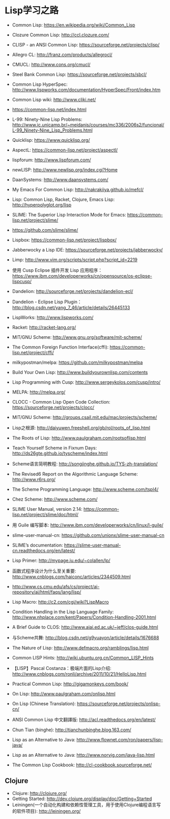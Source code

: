 # Lisp学习之路

* Common Lisp: <https://en.wikipedia.org/wiki/Common_Lisp>
* Clozure Common Lisp: <http://ccl.clozure.com/>
* CLISP - an ANSI Common Lisp: <https://sourceforge.net/projects/clisp/>
* Allegro CL: <http://franz.com/products/allegrocl/>
* CMUCL: <http://www.cons.org/cmucl/>
* Steel Bank Common Lisp: <https://sourceforge.net/projects/sbcl/>
* Common Lisp HyperSpec: <http://www.lispworks.com/documentation/HyperSpec/Front/index.htm>
* Common Lisp wiki: <http://www.cliki.net/>
* <https://common-lisp.net/index.html>
* L-99: Ninety-Nine Lisp Problems: <http://www.ic.unicamp.br/~meidanis/courses/mc336/2006s2/funcional/L-99_Ninety-Nine_Lisp_Problems.html>
* Quicklisp: <https://www.quicklisp.org/>
* AspectL: <https://common-lisp.net/project/aspectl/>
* lispforum: <http://www.lispforum.com/>
* newLISP: <http://www.newlisp.org/index.cgi?Home>
* DaanSystems: <http://www.daansystems.com/>
* My Emacs For Common Lisp: <http://nakrakiiya.github.io/mefcl/>
* Lisp: Common Lisp, Racket, Clojure, Emacs Lisp: <http://hyperpolyglot.org/lisp>
* SLIME: The Superior Lisp Interaction Mode for Emacs: <https://common-lisp.net/project/slime/>
* <https://github.com/slime/slime/>
* Lispbox: <https://common-lisp.net/project/lispbox/>
* Jabberwocky a Lisp IDE: <https://sourceforge.net/projects/jabberwocky/>
* Limp: <http://www.vim.org/scripts/script.php?script_id=2219>
* 使用 Cusp Eclipse 插件开发 Lisp 应用程序：<https://www.ibm.com/developerworks/cn/opensource/os-eclipse-lispcusp/>
* Dandelion: <http://sourceforge.net/projects/dandelion-ecl/>
* Dandelion - Eclipse Lisp Plugin：<http://blog.csdn.net/yang_7_46/article/details/26445133>
* LispWorks: <http://www.lispworks.com/>
* Racket: <http://racket-lang.org/>
* MIT/GNU Scheme: <http://www.gnu.org/software/mit-scheme/>
* The Common Foreign Function Interface(cffi): <https://common-lisp.net/project/cffi/>
* milkypostman/melpa: <https://github.com/milkypostman/melpa>
* Build Your Own Lisp: <http://www.buildyourownlisp.com/contents>
* Lisp Programming with Cusp: <http://www.sergeykolos.com/cusp/intro/>
* MELPA: <http://melpa.org/>
* CLOCC - Common Lisp Open Code Collection: <https://sourceforge.net/projects/clocc/>

* MIT/GNU Scheme: <http://groups.csail.mit.edu/mac/projects/scheme/>
* Lisp之根源: <http://daiyuwen.freeshell.org/gb/rol/roots_of_lisp.html>
* The Roots of Lisp: <http://www.paulgraham.com/rootsoflisp.html>
* Teach Yourself Scheme in Fixnum Days: <http://ds26gte.github.io/tyscheme/index.html>
* Scheme语言简明教程: <http://songjinghe.github.io/TYS-zh-translation/>
* The Revised6 Report on the Algorithmic Language Scheme: <http://www.r6rs.org/>
* The Scheme Programming Language: <http://www.scheme.com/tspl4/>
* Chez Scheme: <http://www.scheme.com/>
* SLIME User Manual, version 2.14: <https://common-lisp.net/project/slime/doc/html/>
* 用 Guile 编写脚本: <http://www.ibm.com/developerworks/cn/linux/l-guile/>
* slime-user-manual-cn: <https://github.com/unionx/slime-user-manual-cn>
* SLIME’s documentation: <https://slime-user-manual-cn.readthedocs.org/en/latest/>
* Lisp Primer: <http://mypage.iu.edu/~colallen/lp/>
* 函数式程序设计为什么至关重要: <http://www.cnblogs.com/haiconc/articles/2344509.html>
* <http://www.cs.cmu.edu/afs/cs/project/ai-repository/ai/html/faqs/lang/lisp/>
* Lisp Macro: <http://c2.com/cgi/wiki?LispMacro>
* Condition Handling in the Lisp Language Family: <http://www.nhplace.com/kent/Papers/Condition-Handling-2001.html>
* A Brief Guide to CLOS: <http://www.aiai.ed.ac.uk/~jeff/clos-guide.html>
* 与Scheme共舞: <http://blog.csdn.net/g9yuayon/article/details/1676688>
* The Nature of Lisp: <http://www.defmacro.org/ramblings/lisp.html>
* Common LISP Hints: <http://wiki.ubuntu.org.cn/Common_LISP_Hints>
* 【LISP】Pascal Costanza：极端片面的Lisp介绍: <http://www.cnblogs.com/ronli/archive/2011/10/21/HelloLisp.html>
* Practical Common Lisp: <http://gigamonkeys.com/book/>
* On Lisp: <http://www.paulgraham.com/onlisp.html>
* On Lisp (Chinese Translation): <https://sourceforge.net/projects/onlisp-cn/>
* ANSI Common Lisp 中文翻譯版: <http://acl.readthedocs.org/en/latest/>
* Chun Tian (binghe): <http://tianchunbinghe.blog.163.com/>
* Lisp as an Alternative to Java: <http://www.flownet.com/ron/papers/lisp-java/>
* Lisp as an Alternative to Java: <http://www.norvig.com/java-lisp.html>
* The Common Lisp Cookbook: <http://cl-cookbook.sourceforge.net/>

## Clojure

* Clojure: <http://clojure.org/>
* Getting Started: <http://dev.clojure.org/display/doc/Getting+Started>
* Leiningen(一个自动化构建和依赖性管理工具，用于使用Clojure编程语言写的软件项目): <http://leiningen.org/>

